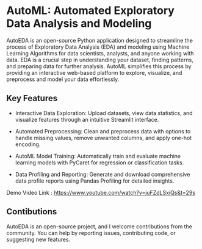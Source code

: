 # AutoML: Automated Exploratory Data Analysis and Modeling

<!-- ![AutoEDA Logo](insert your logo URL here) -->

AutoEDA is an open-source Python application designed to streamline the process of Exploratory Data Analysis (EDA) and modeling using Machine Learning Algorithms for data scientists, analysts, and anyone working with data. EDA is a crucial step in understanding your dataset, finding patterns, and preparing data for further analysis. AutoML simplifies this process by providing an interactive web-based platform to explore, visualize, and preprocess and model your data effortlessly.


## Key Features

- Interactive Data Exploration: Upload datasets, view data statistics, and visualize features through an intuitive Streamlit interface.

- Automated Preprocessing: Clean and preprocess data with options to handle missing values, remove unwanted columns, and apply one-hot encoding.

- AutoML Model Training: Automatically train and evaluate machine learning models with PyCaret for regression or classification tasks.

- Data Profiling and Reporting: Generate and download comprehensive data profile reports using Pandas Profiling for detailed insights.

Demo Video Link : https://www.youtube.com/watch?v=juFZdLSxiQs&t=29s

## Contibutions
AutoEDA is an open-source project, and I welcome contributions from the community. You can help by reporting issues, contributing code, or suggesting new features.




